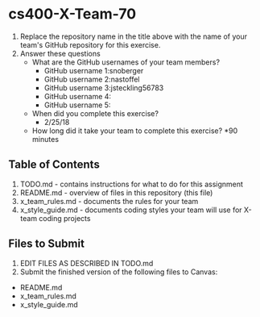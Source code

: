 # cs400-X-Team-70

1. Replace the repository name in the title above with the name of your team's GitHub repository for this exercise.
2. Answer these questions
   * What are the GitHub usernames of your team members?
       * GitHub username 1:snoberger
       * GitHub username 2:nastoffel
       * GitHub username 3:jsteckling56783
       * GitHub username 4:
       * GitHub username 5:
   * When did you complete this exercise? 
      * 2/25/18
   * How long did it take your team to complete this exercise? 
      *90 minutes

## Table of Contents

1. TODO.md - contains instructions for what to do for this assignment
2. README.md - overview of files in this repository (this file)
3. x_team_rules.md - documents the rules for your team
4. x_style_guide.md - documents coding styles your team will use for X-team coding projects

## Files to Submit

1. EDIT FILES AS DESCRIBED IN TODO.md
2. Submit the finished version of the following files to Canvas:

* README.md
* x_team_rules.md
* x_style_guide.md
